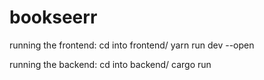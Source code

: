 # bookseerr

running the frontend:
cd into frontend/
yarn run dev --open

running the backend:
cd into backend/
cargo run